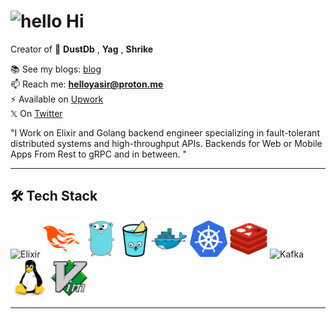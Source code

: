 # <img src="https://user-images.githubusercontent.com/18350557/176309783-0785949b-9127-417c-8b55-ab5a4333674e.gif" height="20" width="20" alt="hello"/> Hi  

Creator of 👣 **DustDb** , **Yag** , **Shrike**

📚 See my blogs: [blog](https://dev.to/mr_yasir)  
📫 Reach me: **helloyasir@proton.me**  
⚡ Available on [Upwork](https://www.upwork.com/freelancers/~0134f4c054f96f8850)  
𝕏 On [Twitter](https://x.com/myasirdev)  

 
"I Work on Elixir and Golang backend engineer specializing in fault-tolerant distributed systems and high-throughput APIs. Backends for Web or Mobile Apps From Rest to gRPC and in between. "

---
## 🛠️ Tech Stack  
<p align="left">
  <!-- Elixir -->
  <img src="https://www.vectorlogo.zone/logos/elixir-lang/elixir-lang-icon.svg" alt="Elixir" width="60" height="60"/>
  <!-- Phoenix -->
  <img src="https://raw.githubusercontent.com/devicons/devicon/master/icons/phoenix/phoenix-original.svg" alt="Phoenix" width="60" height="60"/>
  <!-- Golang -->
  <img src="https://raw.githubusercontent.com/devicons/devicon/master/icons/go/go-original.svg" alt="Golang" width="60" height="60"/>
  <!-- Gin -->
  <img src="https://raw.githubusercontent.com/gin-gonic/logo/master/color.png" alt="Gin" width="40" height="60"/>
  <!-- Docker -->
  <img src="https://raw.githubusercontent.com/devicons/devicon/master/icons/docker/docker-original.svg" alt="Docker" width="60" height="60"/>
  <!-- Kubernetes -->
  <img src="https://raw.githubusercontent.com/devicons/devicon/master/icons/kubernetes/kubernetes-plain.svg" alt="Kubernetes" width="60" height="60"/>
  <!-- Redis -->
  <img src="https://raw.githubusercontent.com/devicons/devicon/master/icons/redis/redis-original.svg" alt="Redis" width="60" height="60"/>
  <!-- Kafka -->
  <img src="https://cdn.worldvectorlogo.com/logos/kafka.svg" alt="Kafka" width="60" height="60"/>
  <!-- Linux -->
  <img src="https://raw.githubusercontent.com/devicons/devicon/master/icons/linux/linux-original.svg" alt="Linux" width="60" height="60"/>
  <!-- Vim -->
  <img src="https://raw.githubusercontent.com/devicons/devicon/master/icons/vim/vim-original.svg" alt="Vim" width="60" height="60"/>
</p>

---
